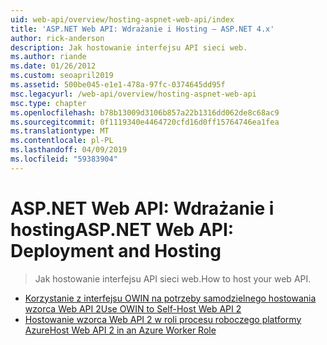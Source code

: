 ```yaml
---
uid: web-api/overview/hosting-aspnet-web-api/index
title: 'ASP.NET Web API: Wdrażanie i Hosting — ASP.NET 4.x'
author: rick-anderson
description: Jak hostowanie interfejsu API sieci web.
ms.author: riande
ms.date: 01/26/2012
ms.custom: seoapril2019
ms.assetid: 500be045-e1e1-478a-97fc-0374645dd95f
msc.legacyurl: /web-api/overview/hosting-aspnet-web-api
msc.type: chapter
ms.openlocfilehash: b78b13009d3106b857a22b1316dd062de8c68ac9
ms.sourcegitcommit: 0f1119340e4464720cfd16d0ff15764746ea1fea
ms.translationtype: MT
ms.contentlocale: pl-PL
ms.lasthandoff: 04/09/2019
ms.locfileid: "59383904"
---
```

# <a name="aspnet-web-api-deployment-and-hosting"></a><span data-ttu-id="095fa-103">ASP.NET Web API: Wdrażanie i hosting</span><span class="sxs-lookup"><span data-stu-id="095fa-103">ASP.NET Web API: Deployment and Hosting</span></span>

> <span data-ttu-id="095fa-104">Jak hostowanie interfejsu API sieci web.</span><span class="sxs-lookup"><span data-stu-id="095fa-104">How to host your web API.</span></span>


- [<span data-ttu-id="095fa-105">Korzystanie z interfejsu OWIN na potrzeby samodzielnego hostowania wzorca Web API 2</span><span class="sxs-lookup"><span data-stu-id="095fa-105">Use OWIN to Self-Host Web API 2</span></span>](use-owin-to-self-host-web-api.md)
- [<span data-ttu-id="095fa-106">Hostowanie wzorca Web API 2 w roli procesu roboczego platformy Azure</span><span class="sxs-lookup"><span data-stu-id="095fa-106">Host Web API 2 in an Azure Worker Role</span></span>](host-aspnet-web-api-in-an-azure-worker-role.md)
